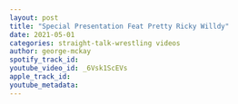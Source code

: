 ```yaml
---
layout: post
title: "Special Presentation Feat Pretty Ricky Willdy"
date: 2021-05-01
categories: straight-talk-wrestling videos
author: george-mckay
spotify_track_id: 
youtube_video_id: _6Vsk1ScEVs
apple_track_id: 
youtube_metadata: 
---
```

